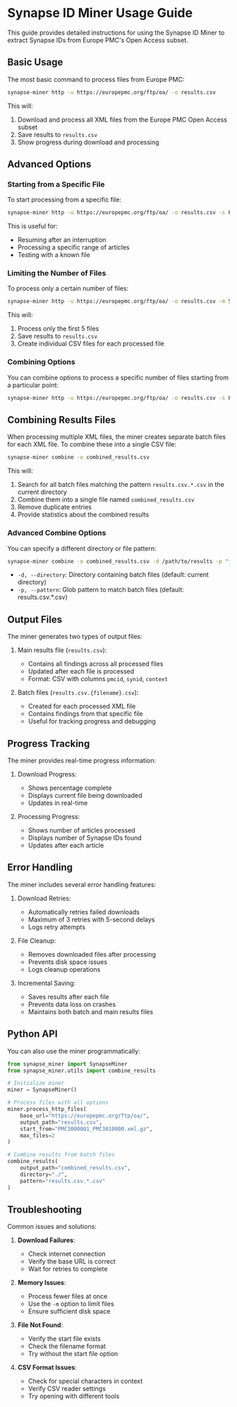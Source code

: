 # Synapse ID Miner Usage Guide

This guide provides detailed instructions for using the Synapse ID Miner to extract Synapse IDs from Europe PMC's Open Access subset.

## Basic Usage

The most basic command to process files from Europe PMC:

```bash
synapse-miner http -u https://europepmc.org/ftp/oa/ -o results.csv
```

This will:
1. Download and process all XML files from the Europe PMC Open Access subset
2. Save results to `results.csv`
3. Show progress during download and processing

## Advanced Options

### Starting from a Specific File

To start processing from a specific file:

```bash
synapse-miner http -u https://europepmc.org/ftp/oa/ -o results.csv -s PMC3000001_PMC3010000.xml.gz
```

This is useful for:
- Resuming after an interruption
- Processing a specific range of articles
- Testing with a known file

### Limiting the Number of Files

To process only a certain number of files:

```bash
synapse-miner http -u https://europepmc.org/ftp/oa/ -o results.csv -m 5
```

This will:
1. Process only the first 5 files
2. Save results to `results.csv`
3. Create individual CSV files for each processed file

### Combining Options

You can combine options to process a specific number of files starting from a particular point:

```bash
synapse-miner http -u https://europepmc.org/ftp/oa/ -o results.csv -s PMC3000001_PMC3010000.xml.gz -m 2
```

## Combining Results Files

When processing multiple XML files, the miner creates separate batch files for each XML file. To combine these into a single CSV file:

```bash
synapse-miner combine -o combined_results.csv
```

This will:
1. Search for all batch files matching the pattern `results.csv.*.csv` in the current directory
2. Combine them into a single file named `combined_results.csv`
3. Remove duplicate entries
4. Provide statistics about the combined results

### Advanced Combine Options

You can specify a different directory or file pattern:

```bash
synapse-miner combine -o combined_results.csv -d /path/to/results -p "*.csv"
```

- `-d, --directory`: Directory containing batch files (default: current directory)
- `-p, --pattern`: Glob pattern to match batch files (default: results.csv.*.csv)

## Output Files

The miner generates two types of output files:

1. Main results file (`results.csv`):
   - Contains all findings across all processed files
   - Updated after each file is processed
   - Format: CSV with columns `pmcid`, `synid`, `context`

2. Batch files (`results.csv.{filename}.csv`):
   - Created for each processed XML file
   - Contains findings from that specific file
   - Useful for tracking progress and debugging

## Progress Tracking

The miner provides real-time progress information:

1. Download Progress:
   - Shows percentage complete
   - Displays current file being downloaded
   - Updates in real-time

2. Processing Progress:
   - Shows number of articles processed
   - Displays number of Synapse IDs found
   - Updates after each article

## Error Handling

The miner includes several error handling features:

1. Download Retries:
   - Automatically retries failed downloads
   - Maximum of 3 retries with 5-second delays
   - Logs retry attempts

2. File Cleanup:
   - Removes downloaded files after processing
   - Prevents disk space issues
   - Logs cleanup operations

3. Incremental Saving:
   - Saves results after each file
   - Prevents data loss on crashes
   - Maintains both batch and main results files

## Python API

You can also use the miner programmatically:

```python
from synapse_miner import SynapseMiner
from synapse_miner.utils import combine_results

# Initialize miner
miner = SynapseMiner()

# Process files with all options
miner.process_http_files(
    base_url="https://europepmc.org/ftp/oa/",
    output_path="results.csv",
    start_from="PMC3000001_PMC3010000.xml.gz",
    max_files=2
)

# Combine results from batch files
combine_results(
    output_path="combined_results.csv",
    directory="./",
    pattern="results.csv.*.csv"
)
```

## Troubleshooting

Common issues and solutions:

1. **Download Failures**:
   - Check internet connection
   - Verify the base URL is correct
   - Wait for retries to complete

2. **Memory Issues**:
   - Process fewer files at once
   - Use the `-m` option to limit files
   - Ensure sufficient disk space

3. **File Not Found**:
   - Verify the start file exists
   - Check the filename format
   - Try without the start file option

4. **CSV Format Issues**:
   - Check for special characters in context
   - Verify CSV reader settings
   - Try opening with different tools 